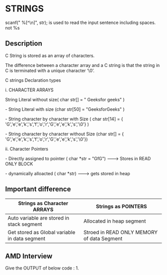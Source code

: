 # STRINGS
scanf(" %[^\n]", str); is used to read the input sentence including spaces. not %s
## Description
<p align="left">C String is stored as an array of characters.
<p align="left">The difference between a character array and a C string is that the string in C is terminated with a unique character ‘\0’.
<p align="left">C strings Declaration types 
<p align="left"> i. CHARACTER ARRAYS 
<p align="left"> String Literal without size( char str[] = " Geeksfor geeks" )
 <p align="mid">                      - String Literal with size (char str[50] = "GeeksforGeeks" )
 <p align="mid">                     - String character  by character with Size ( char str[14] = { 'G','e','e','k','s','f','o','r','G','e','e','k','s','\0'} )
 <p align="mid">                     - String character  by character without  Size (char str[] = { 'G','e','e','k','s','f','o','r','G','e','e','k','s','\0'})
 <p align="left">ii. Character Pointers
 <p align="left">- Directly assigned to pointer ( char *str  =  "GfG") ---> Stores in READ ONLY BLOCK 
 <p align="mid">                     -  dynamically alloacted ( char *str) ---> gets stored in heap 


## Important difference


| Strings as Character ARRAYS | Strings as POINTERS |
|----------|----------|
|Auto variable are stored in stack segment | Allocated in heap segment |
| Get stored as Global variable in data segment  | Stroed in READ ONLY MEMORY of data Segment | 



## AMD Interview

Give the OUTPUT of below code :
1. 
